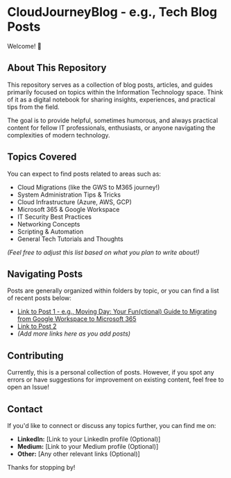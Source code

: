 # CloudJourneyBlog - e.g., Tech Blog Posts

Welcome! 👋

## About This Repository

This repository serves as a collection of blog posts, articles, and guides primarily focused on topics within the Information Technology space. Think of it as a digital notebook for sharing insights, experiences, and practical tips from the field.

The goal is to provide helpful, sometimes humorous, and always practical content for fellow IT professionals, enthusiasts, or anyone navigating the complexities of modern technology.

## Topics Covered

You can expect to find posts related to areas such as:

* Cloud Migrations (like the GWS to M365 journey!)
* System Administration Tips & Tricks
* Cloud Infrastructure (Azure, AWS, GCP)
* Microsoft 365 & Google Workspace
* IT Security Best Practices
* Networking Concepts
* Scripting & Automation
* General Tech Tutorials and Thoughts

*(Feel free to adjust this list based on what you plan to write about!)*

## Navigating Posts

Posts are generally organized within folders by topic, or you can find a list of recent posts below:

* [Link to Post 1 - e.g., Moving Day: Your Fun(ctional) Guide to Migrating from Google Workspace to Microsoft 365](./path/to/your/post1.md)
* [Link to Post 2](./path/to/your/post2.md)
* *(Add more links here as you add posts)*

## Contributing

Currently, this is a personal collection of posts. However, if you spot any errors or have suggestions for improvement on existing content, feel free to open an Issue!

## Contact

If you'd like to connect or discuss any topics further, you can find me on:

* **LinkedIn:** [Link to your LinkedIn profile (Optional)]
* **Medium:** [Link to your Medium profile (Optional)]
* **Other:** [Any other relevant links (Optional)]

Thanks for stopping by!
